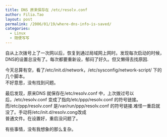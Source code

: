 ```yaml
---
title: DNS 原来保存在 /etc/resolv.conf
author: Filia.Tao
layout: post
permalink: /2006/01/19/where-dns-info-is-saved/
categories:
  - Linux
  - 随便写写
---
```

自从上次拨号上了一次网以后，恢复到通过局域网上网时。发现每次启动的时候，DNS的设置总没有了。每次都要重新设，郁闷了好久。但又懒得去找原因.

今天总算有空，看了/etc/init.d/network，/etc/sysconfig/network-script/ 下的几个脚本。  
不好意思，没有找到问题。

最后发现，原来DNS 就保存在/etc/resolv.conf 中，上次拨过号以后，/etc/resolv.conf 变成了指向/etc/ppp/resolv.conf 的符号链接。而/etc/ppp/resolv.conf 是/var/run/ppp/resolv.conf 的符号链接.难怪一重启就没了。手动将/etc/init.d/resolv.cong改成  
普通文件。在设置好，重启没问题了。

有些事情，没有我想象的那么复杂。